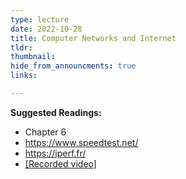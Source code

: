 ```yaml
---
type: lecture
date: 2022-10-28
title: Computer Networks and Internet
tldr: 
thumbnail: 
hide_from_announcments: true
links: 

---
```

**Suggested Readings:**
- Chapter 6
- https://www.speedtest.net/
- https://iperf.fr/
- [[Recorded video]](https://youtube.com/playlist?list=PLHNZtBNWQ-86XNgcsHRq-ac1x6MC7eVVY)


